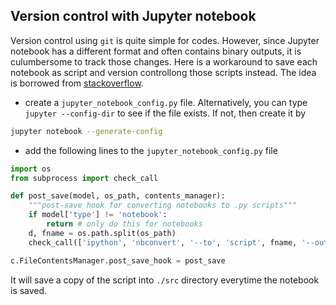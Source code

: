 ## Version control with Jupyter notebook

Version control using `git` is quite simple for codes. However, since Jupyter notebook has a different format and often contains binary outputs, it is culumbersome to track those changes. Here is a workaround to save each notebook as script and version controllong those scripts instead. The idea is borrowed from [stackoverflow](https://stackoverflow.com/a/25765194/9319184).

- create a `jupyter_notebook_config.py` file. Alternatively, you can type `jupyter --config-dir` to see if the file exists. If not, then create it by

```bash
jupyter notebook --generate-config
```

- add the following lines to the `jupyter_notebook_config.py` file

```python
import os
from subprocess import check_call

def post_save(model, os_path, contents_manager):
    """post-save hook for converting notebooks to .py scripts"""
    if model['type'] != 'notebook':
        return # only do this for notebooks
    d, fname = os.path.split(os_path)
    check_call(['ipython', 'nbconvert', '--to', 'script', fname, '--output-dir', './src'], cwd=d)

c.FileContentsManager.post_save_hook = post_save
```

It will save a copy of the script into `./src` directory everytime the notebook is saved.

